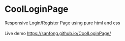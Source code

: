 # CoolLoginPage
Responsive Login/Register Page using pure html and css\
\
Live demo https://sanfong.github.io/CoolLoginPage/
